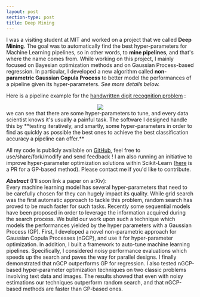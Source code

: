 ```yaml
---
layout: post
section-type: post
title: Deep Mining
---
```

I was a visiting student at MIT and worked on a project that we called **Deep Mining**. The goal was to automatically find the best hyper-parameters for Machine Learning pipelines, so in other words, to **mine pipelines**, and that's where the name comes from. While working on this project, I mainly focused on Bayesian optimization methods and on Gaussian Process-based regression. In particular, I developed a new algorithm called **non-parametric Gaussian Copula Process** to better model the performances of a pipeline given its hyper-parameters. *See more details below.*

Here is a pipeline example for the [handwritten digit recognition problem](http://yann.lecun.com/exdb/mnist/) :
<center><img src="https://sds-dubois.github.io/img/projects/DeepMining_workflow2.png"></img></center>   
<!-- ![Fig](/img/projects/DeepMining_workflow2.png)-->
we can see that there are some hyper-parameters to tune, and every data scientist knows it's usually a painful task. The software I designed handle this by **testing iteratively, and smartly, some hyper-parameters in order to find as quickly as possible the best ones to achieve the best classification accuracy a pipeline can offer.** 

All my code is publicly available on [GitHub](http://hdi-project.github.io/DeepMining/), feel free to use/share/fork/modify and send feedback ! I am also running an initiative to improve hyper-parameter optimization solutions within Scikit-Learn ([here](https://github.com/scikit-learn/scikit-learn/pull/5185) is a PR for a GP-based method). Please contact me if you'd like to contribute.


***Abstract*** (I'll soon link a paper on arXiv):  
Every machine learning model has several hyper-parameters that need to be carefully chosen for they can hugely impact its quality. While grid search was the first automatic approach to tackle this problem, random search has proved to be much faster for such tasks. Recently some sequential models have been proposed in order to leverage the information acquired during the search process. We build our work upon such a technique which models the performances yielded by the hyper parameters with a Gaussian Process (GP).  First, I developed a novel non-parametric approach for Gaussian Copula Processes (nGCP), and use it for hyper-parameter optimization. In addition, I built a framework to auto-tune machine learning pipelines. Specifically, I considered noisy performance evaluations which speeds up the search and paves the way for parallel designs. I finally demonstrated that nGCP outperforms GP for regression. I also tested nGCP-based hyper-parameter optimization techniques on two classic problems involving text data and images. The results showed that even with noisy estimations our techniques outperform random search, and that nGCP-based methods are faster than GP-based ones. 
